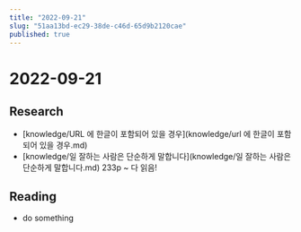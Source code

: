 ```yaml
---
title: "2022-09-21"
slug: "51aa13bd-ec29-38de-c46d-65d9b2120cae"
published: true
---
```


# 2022-09-21

## Research

- [knowledge/URL 에 한글이 포함되어 있을 경우](knowledge/url 에 한글이 포함되어 있을 경우.md)
- [knowledge/일 잘하는 사람은 단순하게 말합니다](knowledge/일 잘하는 사람은 단순하게 말합니다.md) 233p ~ 다 읽음!

## Reading

- do something